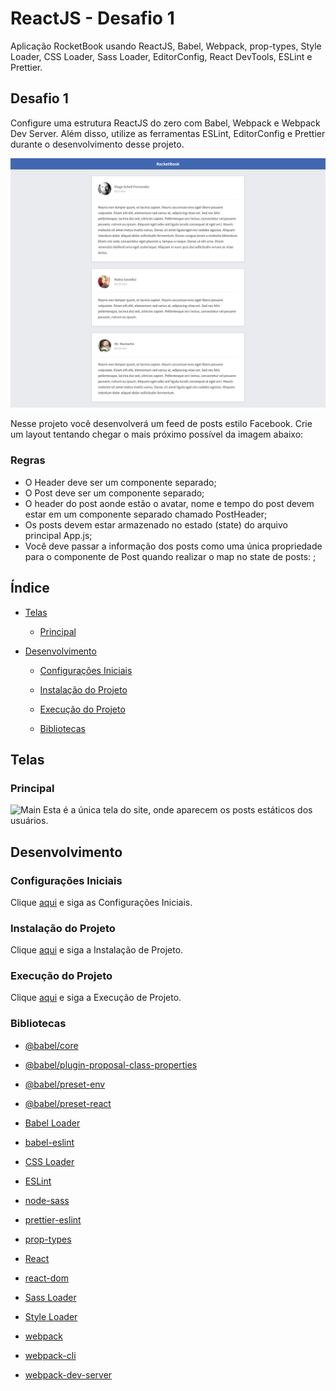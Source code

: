 # ReactJS - Desafio 1

Aplicação RocketBook usando ReactJS, Babel, Webpack, prop-types, Style Loader, CSS Loader, Sass Loader, EditorConfig, React DevTools, ESLint e Prettier.

## Desafio 1

Configure uma estrutura ReactJS do zero com Babel, Webpack e Webpack Dev Server. Além disso, utilize as ferramentas ESLint, EditorConfig e Prettier durante o desenvolvimento desse projeto.

![Feed](/assets/feed.png)

Nesse projeto você desenvolverá um feed de posts estilo Facebook. Crie um layout tentando chegar o mais próximo possível da imagem abaixo:

### Regras

- O Header deve ser um componente separado;
- O Post deve ser um componente separado;
- O header do post aonde estão o avatar, nome e tempo do post devem estar em um componente separado chamado PostHeader;
- Os posts devem estar armazenado no estado (state) do arquivo principal App.js;
- Você deve passar a informação dos posts como uma única propriedade para o componente de Post quando realizar o map no state de posts: <Post data={post} />;

## Índice

- [Telas](#telas)

  - [Principal](#principal)

- [Desenvolvimento](#desenvolvimento)

  - [Configurações Iniciais](#configurações-iniciais)

  - [Instalação do Projeto](#instalação-do-projeto)

  - [Execução do Projeto](#execução-do-projeto)

  - [Bibliotecas](#bibliotecas)

## Telas

### Principal

![Main](/assets/main.png)
Esta é a única tela do site, onde aparecem os posts estáticos dos usuários.

## Desenvolvimento

### Configurações Iniciais

Clique [aqui](https://github.com/osvaldokalvaitir/projects-settings/blob/master/README.md) e siga as Configurações Iniciais.

### Instalação do Projeto

Clique [aqui](https://github.com/osvaldokalvaitir/projects-settings/blob/master/nodejs/nodejs.md) e siga a Instalação de Projeto.

### Execução do Projeto

Clique [aqui](https://github.com/osvaldokalvaitir/projects-settings/blob/master/nodejs/nodejs.md) e siga a Execução de Projeto.

### Bibliotecas

- [@babel/core](https://github.com/osvaldokalvaitir/projects-settings/blob/master/nodejs/libs/@babel-core.md)

- [@babel/plugin-proposal-class-properties](https://github.com/osvaldokalvaitir/projects-settings/blob/master/nodejs/libs/@babel-plugin-proposal-class-properties.md)

- [@babel/preset-env](https://github.com/osvaldokalvaitir/projects-settings/blob/master/nodejs/libs/@babel-preset-env.md)

- [@babel/preset-react](https://github.com/osvaldokalvaitir/projects-settings/blob/master/nodejs/libs/@babel-preset-react.md)

- [Babel Loader](https://github.com/osvaldokalvaitir/projects-settings/blob/master/nodejs/libs/babel-loader.md)

- [babel-eslint](https://github.com/osvaldokalvaitir/projects-settings/blob/master/nodejs/libs/babel-eslint.md)

- [CSS Loader](https://github.com/osvaldokalvaitir/projects-settings/blob/master/nodejs/libs/css-loader.md)

- [ESLint](https://github.com/osvaldokalvaitir/projects-settings/blob/master/nodejs/libs/eslint.md)

- [node-sass](https://github.com/osvaldokalvaitir/projects-settings/blob/master/nodejs/libs/node-sass.md)

- [prettier-eslint](https://github.com/osvaldokalvaitir/projects-settings/blob/master/nodejs/libs/prettier-eslint.md)

- [prop-types](https://github.com/osvaldokalvaitir/projects-settings/blob/master/nodejs/libs/prop-types.md)

- [React](https://github.com/osvaldokalvaitir/projects-settings/blob/master/nodejs/libs/react.md)

- [react-dom](https://github.com/osvaldokalvaitir/projects-settings/blob/master/nodejs/libs/react-dom.md)

- [Sass Loader](https://github.com/osvaldokalvaitir/projects-settings/blob/master/nodejs/libs/sass-loader.md)

- [Style Loader](https://github.com/osvaldokalvaitir/projects-settings/blob/master/nodejs/libs/style-loader.md)

- [webpack](https://github.com/osvaldokalvaitir/projects-settings/blob/master/nodejs/libs/webpack.md)

- [webpack-cli](https://github.com/osvaldokalvaitir/projects-settings/blob/master/nodejs/libs/webpack-cli.md)

- [webpack-dev-server](https://github.com/osvaldokalvaitir/projects-settings/blob/master/nodejs/libs/webpack-dev-server.md)
